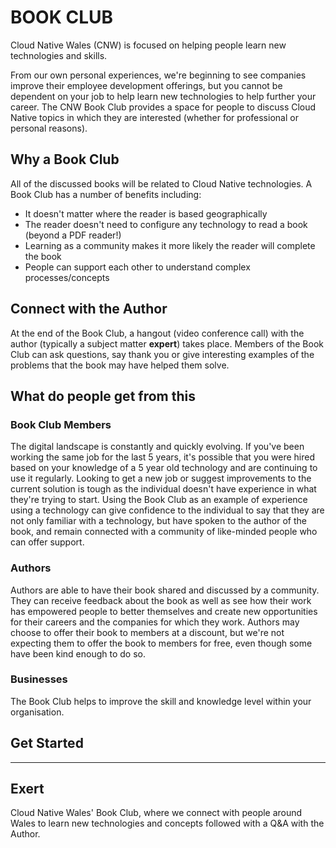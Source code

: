 # BOOK CLUB

Cloud Native Wales (CNW) is focused on helping people learn new technologies and skills.

From our own personal experiences, we're beginning to see companies improve their employee development offerings, but you cannot be dependent on your job to help learn new technologies to help further your career. The CNW Book Club provides a space for people to discuss Cloud Native topics in which they are interested (whether for professional or personal reasons).

## Why a Book Club

All of the discussed books will be related to Cloud Native technologies. A Book Club has a number of benefits including:

* It doesn't matter where the reader is based geographically
* The reader doesn't need to configure any technology to read a book (beyond a PDF reader!)
* Learning as a community makes it more likely the reader will complete the book
* People can support each other to understand complex processes/concepts

## Connect with the Author

At the end of the Book Club, a hangout (video conference call) with the author (typically a subject matter **expert**) takes place.  Members of the Book Club can ask questions, say thank you or give interesting examples of the problems that the book may have helped them solve.

## What do people get from this

### Book Club Members

The digital landscape is constantly and quickly evolving. If you've been working the same job for the last 5 years, it's possible that you were hired based on your knowledge of a 5 year old technology and are continuing to use it regularly. Looking to get a new job or suggest improvements to the current solution is tough as the individual doesn't have experience in what they're trying to start. Using the Book Club as an example of experience using a technology can give confidence to the individual to say that they are not only familiar with a technology, but have spoken to the author of the book, and remain connected with a community of like-minded people who can offer support.

### Authors

Authors are able to have their book shared and discussed by a community. They can receive feedback about the book as well as see how their work has empowered people to better themselves and create new opportunities for their careers and the companies for which they work. Authors may choose to offer their book to members at a discount, but we're not expecting them to offer the book to members for free, even though some have been kind enough to do so.

### Businesses

The Book Club helps to improve the skill and knowledge level within your organisation.

## Get Started

---

## Exert

Cloud Native Wales' Book Club, where we connect with people around Wales to learn new technologies and concepts followed with a Q&A with the Author.